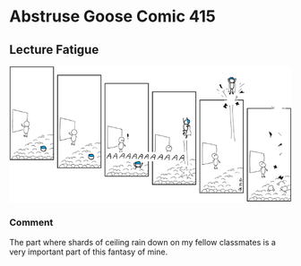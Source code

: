 # Abstruse Goose Comic 415
## Lecture Fatigue

![image](comics/classroom_reverie.png)
### Comment
The part where shards of ceiling rain down on my fellow classmates is a very important part of this fantasy of mine.
